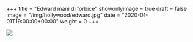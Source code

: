 +++
title = "Edward mani di forbice"
showonlyimage = true
draft = false
image = "/img/hollywood/edward.jpg"
date = "2020-01-01T19:00:00+00:00"
weight = 0
+++

<!--more-->
![](/img/hollywood/edward.jpg)
